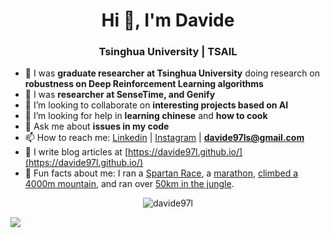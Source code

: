 <h1 align="center">Hi 👋, I'm Davide</h1>
<h3 align="center">Tsinghua University | TSAIL </h3>
<!--
**davide97l/davide97l** is a ✨ _special_ ✨ repository because its `README.md` (this file) appears on your GitHub profile.-->

- 🔭 I was **graduate researcher at Tsinghua University** doing research on **robustness on Deep Reinforcement Learning algorithms**
- 🌱 I was **researcher at SenseTime, and Genify**
- 👯 I’m looking to collaborate on **interesting projects based on AI**
- 🤔 I’m looking for help in **learning chinese** and **how to cook**
- 💬 Ask me about **issues in my code**
- 📫 How to reach me: [Linkedin](https://www.linkedin.com/in/davide-liu-9a39a3123/) | [Instagram](https://www.instagram.com/_davide_liu/) | **davide97ls@gmail.com**
- 📝 I write blog articles at [https://davide97l.github.io/](https://davide97l.github.io/)
- 🤗 Fun facts about me: I ran a [Spartan Race](https://www.instagram.com/p/Cvo4yRyS_BF/?img_index=1), a [marathon](https://www.instagram.com/p/Cxh_nNDLP7J/?img_index=1), [climbed a 4000m mountain](https://www.instagram.com/p/CjPy0Zmro7_/?img_index=1), and ran over [50km in the jungle](https://www.instagram.com/p/C6qL2tmr82o/?img_index=1).

<p align="center"><img src="https://github-readme-stats.vercel.app/api?username=davide97l&show_icons=true" alt="davide97l" /></p>

![](https://hit.yhype.me/github/profile?user_id=41103541)
